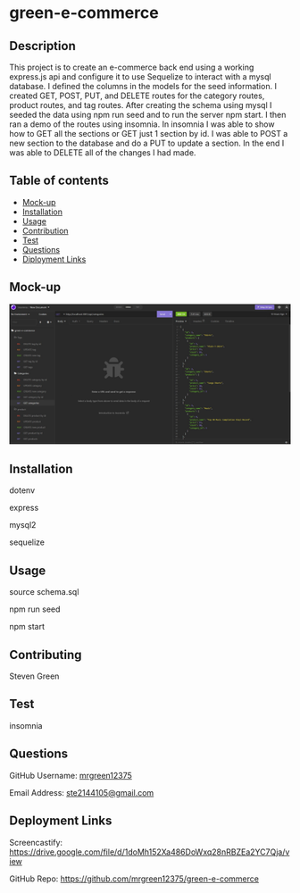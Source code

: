 # green-e-commerce

## Description
This project is to create an e-commerce back end using a working express.js api and configure it to use Sequelize to interact with a mysql database. I defined the columns in the models for the seed information. I created GET, POST, PUT, and DELETE routes for the category routes, product routes, and tag routes. After creating the schema using mysql I seeded the data using npm run seed and to run the server npm start. I then ran a demo of the routes using insomnia. In insomnia I was able to show how to GET all the sections or GET just 1 section by id. I was able to POST a new section to the database and do a PUT to update a section. In the end I was able to DELETE all of the changes I had made.
## Table of contents
- [Mock-up](#Mock-up)
- [Installation](#Installation)
- [Usage](#Usage)
- [Contribution](#Contributing)
- [Test](#Test)
- [Questions](#Questions)
- [Diployment Links](#Questions)
## Mock-up
![alt insomnia demo](image/insomnia-mockup.jpg)
## Installation
dotenv

express

mysql2

sequelize
## Usage
source schema.sql

npm run seed

npm start
## Contributing
Steven Green
## Test
insomnia
## Questions
GitHub Username: [mrgreen12375](https://github.com/mrgreen12375)

Email Address: [ste2144105@gmail.com](ste2144105@gmail.com)
## Deployment Links
Screencastify: https://drive.google.com/file/d/1doMh152Xa486DoWxq28nRBZEa2YC7Qja/view

GitHub Repo: https://github.com/mrgreen12375/green-e-commerce